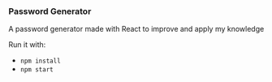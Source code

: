 ### Password Generator

A password generator made with React to improve and apply my knowledge

Run it with:
+ `npm install`
+ `npm start`
